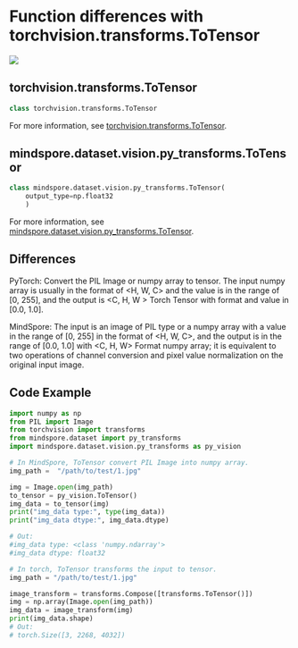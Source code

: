 ﻿# Function differences with torchvision.transforms.ToTensor

<a href="https://gitee.com/mindspore/docs/blob/master/docs/mindspore/source_en/note/api_mapping/pytorch_diff/ToTensor.md" target="_blank"><img src="https://mindspore-website.obs.cn-north-4.myhuaweicloud.com/website-images/master/resource/_static/logo_source_en.png"></a>

## torchvision.transforms.ToTensor

```python
class torchvision.transforms.ToTensor
```

For more information, see [torchvision.transforms.ToTensor](https://pytorch.org/vision/0.10/transforms.html#torchvision.transforms.ToTensor).

## mindspore.dataset.vision.py_transforms.ToTensor

```python
class mindspore.dataset.vision.py_transforms.ToTensor(
    output_type=np.float32
    )
```

For more information, see [mindspore.dataset.vision.py_transforms.ToTensor](https://mindspore.cn/docs/en/master/api_python/dataset_vision/mindspore.dataset.vision.py_transforms.ToTensor.html#mindspore.dataset.vision.py_transforms.ToTensor).

## Differences

PyTorch: Convert the PIL Image or numpy array to tensor. The input numpy array is usually in the format of <H, W, C> and the value is in the range of [0, 255], and the output is <C, H, W > Torch Tensor with format and value in [0.0, 1.0].

MindSpore: The input is an image of PIL type or a numpy array with a value in the range of [0, 255] in the format of <H, W, C>, and the output is in the range of [0.0, 1.0] with <C, H, W> Format numpy array; it is equivalent to two operations of channel conversion and pixel value normalization on the original input image.

## Code Example

```python
import numpy as np
from PIL import Image
from torchvision import transforms
from mindspore.dataset import py_transforms
import mindspore.dataset.vision.py_transforms as py_vision

# In MindSpore, ToTensor convert PIL Image into numpy array.
img_path =  "/path/to/test/1.jpg"

img = Image.open(img_path)
to_tensor = py_vision.ToTensor()
img_data = to_tensor(img)
print("img_data type:", type(img_data))
print("img_data dtype:", img_data.dtype)

# Out:
#img_data type: <class 'numpy.ndarray'>
#img_data dtype: float32

# In torch, ToTensor transforms the input to tensor.
img_path = "/path/to/test/1.jpg"

image_transform = transforms.Compose([transforms.ToTensor()])
img = np.array(Image.open(img_path))
img_data = image_transform(img)
print(img_data.shape)
# Out:
# torch.Size([3, 2268, 4032])
```
